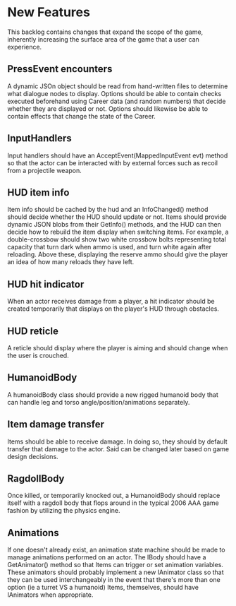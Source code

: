 # New Features
This backlog contains changes that expand the scope of the game, inherently increasing the surface area of the game that a user can experience.

## PressEvent encounters
A dynamic JSOn object should be read from hand-written files to determine what dialogue nodes to display. Options should be able to contain checks executed beforehand using Career data (and random numbers) that decide whether they are displayed or not. Options should likewise be able to contain effects that change the state of the Career.

## InputHandlers
Input handlers should have an AcceptEvent(MappedInputEvent evt) method so that the actor can be interacted with by external forces such as recoil from a projectile weapon.

## HUD item info
Item info should be cached by the hud and an InfoChanged() method should decide whether the HUD should update or not. Items should provide dynamic JSON blobs from their GetInfo() methods, and the HUD can then decide how to rebuild the item display when switching items. For example, a double-crossbow should show
two white crossbow bolts representing total capacity that turn dark when ammo
is used, and turn white again after reloading. Above these, displaying the reserve ammo should give the player an idea of how many reloads they have left.

## HUD hit indicator
When an actor receives damage from a player, a hit indicator should be created temporarily that displays on the player's HUD through obstacles.

## HUD reticle
A reticle should display where the player is aiming and should change when the user is crouched.

## HumanoidBody
A humanoidBody class should provide a new rigged humanoid body that can handle
leg and torso angle/position/animations separately.

## Item damage transfer
Items should be able to receive damage. In doing so, they should by default transfer that damage to the actor. Said can be changed later based on game design decisions.

## RagdollBody
Once killed, or temporarily knocked out, a HumanoidBody should replace itself
with a ragdoll body that flops around in the typical 2006 AAA game fashion by
utilizing the physics engine.

## Animations
If one doesn't already exist, an animation state machine should be made to manage animations performed on an actor. The IBody should have a GetAnimator() method so that Items can trigger or set animation variables. These animators
should probably implement a new IAnimator class so that they can be used interchangeably in the event that there's more than one option (ie a turret VS a humanoid) Items, themselves, should have IAnimators when appropriate.